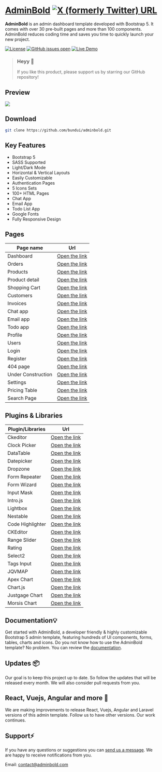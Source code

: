 # [AdminBold](https://adminbold.com) [![X (formerly Twitter) URL](https://img.shields.io/twitter/url?url=https%3A%2F%2Fgithub.com%2Fbundui%2Fadminbold)](https://twitter.com/intent/tweet?url=https%3A%2F%2Fgithub.com%2Fbundui%2Fadminbold&text=AdminBold%20is%20an%20admin%20dashboard%20template%20developed%20with%20Bootstrap%205.%20It%20comes%20with%20over%2030%20pre-built%20pages%20and%20more%20than%20100%20components.)

**AdminBold** is an admin dashboard template developed with Bootstrap 5. It comes with over 30 pre-built pages and more than 100 components. AdminBold reduces coding time and saves you time to quickly launch your new project.

<a href="https://github.com/bundui/adminbold/blob/master/LICENSE"><img src="https://img.shields.io/badge/license-MIT-blue.svg" alt="License"></a>
<a href="https://github.com/bundui/adminbold/issues?q=is%3Aopen+is%3Aissue"><img src="https://img.shields.io/github/issues/bundui/adminbold.svg" alt="GitHub issues open"></a>
<a href="https://adminbold.com/bootstrap-demo" rel="nofollow"><img src="https://img.shields.io/badge/demo-online-green.svg" alt="Live Demo"></a>

> ### **Heyy 🤩**
> 
> If you like this product, please support us by starring our GitHub repository!

## Preview

[![](https://adminbold.com/images/adminbold-demo.png)](https://adminbold.com)

## Download

```sh
git clone https://github.com/bundui/adminbold.git
```

## Key Features

- Bootstrap 5
- SASS Supported
- Light/Dark Mode
- Horizontal & Vertical Layouts
- Easily Customizable
- Authentication Pages
- 5 Icons Sets
- 100+ HTML Pages
- Chat App
- Email App
- Todo List App
- Google Fonts
- Fully Responsive Design

## Pages
| Page name | Url |
|--|--|
| Dashboard | [Open the link](https://adminbold.com/bootstrap-demo/dashboard)    |
| Orders | [Open the link](https://adminbold.com/bootstrap-demo/orders)       |
| Products | [Open the link](https://adminbold.com/bootstrap-demo/product-list) |
| Product detail | [Open the link](https://adminbold.com/bootstrap-demo/product-detail) |
| Shopping Cart | [Open the link](https://adminbold.com/bootstrap-demo/shopping-cart) |
| Customers | [Open the link](https://adminbold.com/bootstrap-demo/customers)    |
| Invoices | [Open the link](https://adminbold.com/bootstrap-demo/invoices)     |
| Chat app | [Open the link](https://adminbold.com/bootstrap-demo/chats)        |
| Email app | [Open the link](https://adminbold.com/bootstrap-demo/email)        |
| Todo app | [Open the link](https://adminbold.com/bootstrap-demo/todo-list)    |
| Profile | [Open the link](https://adminbold.com/bootstrap-demo/profile-posts)  |
| Users | [Open the link](https://adminbold.com/bootstrap-demo/user-list)  |
| Login | [Open the link](https://adminbold.com/bootstrap-demo/login)  |
| Register | [Open the link](https://adminbold.com/bootstrap-demo/register)  |
| 404 page | [Open the link](https://adminbold.com/bootstrap-demo/404)  |
| Under Construction | [Open the link](https://adminbold.com/bootstrap-demo/under-construction)  |
| Settings | [Open the link](https://adminbold.com/bootstrap-demo/settings)  |
| Pricing Table | [Open the link](https://adminbold.com/bootstrap-demo/pricing-table)  |
| Search Page | [Open the link](https://adminbold.com/bootstrap-demo/search-page)  |

## Plugins & Libraries

| Plugin/Libraries  | Url                                                            |
|----------|----------------------------------------------------------------|
| Ckeditor | [Open the link](https://adminbold.com/bootstrap-docs/ckeditor) |
| Clock Picker | [Open the link](https://adminbold.com/bootstrap-docs/clockpicker) |
| DataTable | [Open the link](https://adminbold.com/bootstrap-docs/datatable) |
| Datepicker | [Open the link](https://adminbold.com/bootstrap-docs/datepicker) |
| Dropzone | [Open the link](https://adminbold.com/bootstrap-docs/file-upload) |
| Form Repeater | [Open the link](https://adminbold.com/bootstrap-docs/form-repeater) |
| Form Wizard | [Open the link](https://adminbold.com/bootstrap-docs/form-wizard) |
| Input Mask | [Open the link](https://adminbold.com/bootstrap-docs/input-mask) |
| Intro.js | [Open the link](https://adminbold.com/bootstrap-docs/introjs) |
| Lightbox | [Open the link](https://adminbold.com/bootstrap-docs/lightbox) |
| Nestable | [Open the link](https://adminbold.com/bootstrap-docs/nestable) |
| Code Highlighter | [Open the link](https://adminbold.com/bootstrap-docs/code-highlighter) |
| CKEditor | [Open the link](https://adminbold.com/bootstrap-docs/ckeditor) |
| Range Slider | [Open the link](https://adminbold.com/bootstrap-docs/range-slider) |
| Rating | [Open the link](https://adminbold.com/bootstrap-docs/rating) |
| Select2 | [Open the link](https://adminbold.com/bootstrap-docs/select2) |
| Tags Input | [Open the link](https://adminbold.com/bootstrap-docs/tags-input) |
| JQVMAP | [Open the link](https://adminbold.com/bootstrap-docs/vector-map) |
| Apex Chart | [Open the link](https://adminbold.com/bootstrap-docs/apexchart) |
| Chart.js | [Open the link](https://adminbold.com/bootstrap-docs/chartjs) |
| Justgage Chart | [Open the link](https://adminbold.com/bootstrap-docs/justgage) |
| Morsis Chart | [Open the link](https://adminbold.com/bootstrap-docs/morsis) |

## Documentation💡
Get started with AdminBold, a developer friendly & highly customizable Bootstrap 5 admin template, featuring hundreds of UI components, forms, tables, charts and icons.
Do you not know how to use the AdminBold template? No problem. You can review the [documentation](https://adminbold.com/bootstrap-docs/introduction).

## Updates 📦

Our goal is to keep this project up to date. So follow the updates that will be released every month. We will also consider pull requests from you.

## React, Vuejs, Angular and more 🎉

We are making improvements to release React, Vuejs, Angular and Laravel versions of this admin template. Follow us to have other versions. Our work continues.

## Support⚡️

If you have any questions or suggestions you can [send us a message](https://adminbold.com/contact). We are happy to receive notifications from you.

Email: contact@adminbold.com


